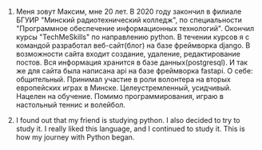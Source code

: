 1. Меня зовут Максим, мне 20 лет. В 2020 году закончил в филиале БГУИР "Минский радиотехнический колледж", по специальности "Программное обеспечение информационных технологий". Окончил курсы "TechMeSkills" по направлению python. В течении курсов я с командой разработал веб-сайт(блог) на базе фреймворка django. В возможности сайта входит создание, удаление, редактирование постов. Вся информация хранится в базе данных(postgresql). И так же для сайта была написана api на базе фреймворка fastapi. О себе: общительный. Принимал участие в роли волонтера на вторых европейских играх в Минске. Целеустремленный, усидчивый. Нацелен на обучение. Помимо программирования, играю в настольный теннис и волейбол.

2. I found out that my friend is studying python. I also decided to try to study it. I really liked this language, and I continued to study it. This is how my journey with Python began.